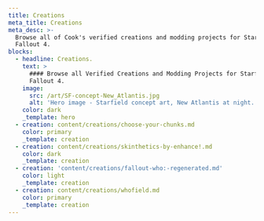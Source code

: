 ```yaml
---
title: Creations
meta_title: Creations
meta_desc: >-
  Browse all of Cook's verified creations and modding projects for Starfield and
  Fallout 4.
blocks:
  - headline: Creations.
    text: >
      #### Browse all Verified Creations and Modding Projects for Starfield and
      Fallout 4.
    image:
      src: /art/SF-concept-New_Atlantis.jpg
      alt: 'Hero image - Starfield concept art, New Atlantis at night.'
    color: dark
    _template: hero
  - creation: content/creations/choose-your-chunks.md
    color: primary
    _template: creation
  - creation: content/creations/skinthetics-by-enhance!.md
    color: dark
    _template: creation
  - creation: 'content/creations/fallout-who:-regenerated.md'
    color: light
    _template: creation
  - creation: content/creations/whofield.md
    color: primary
    _template: creation
---
```


